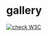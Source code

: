 # gallery

[![check W3C](https://github.com/jokay03J-V2/gallery/actions/workflows/checkW3C.yml/badge.svg?branch=main)](https://github.com/jokay03J-V2/gallery/actions/workflows/checkW3C.yml)
